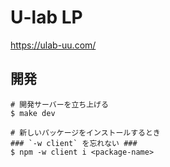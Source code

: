 # U-lab LP

https://ulab-uu.com/

## 開発

```shell
# 開発サーバーを立ち上げる
$ make dev

# 新しいパッケージをインストールするとき
### `-w client` を忘れない ###
$ npm -w client i <package-name>
```
